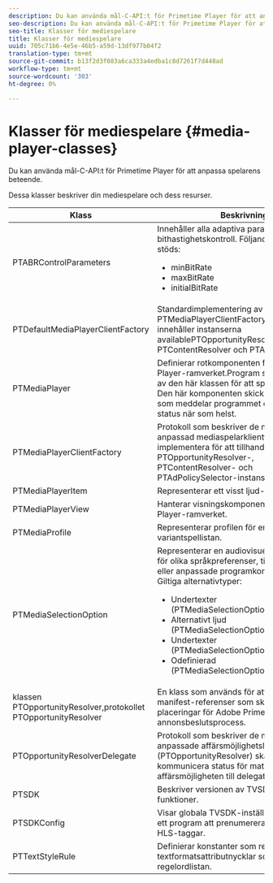 ```yaml
---
description: Du kan använda mål-C-API:t för Primetime Player för att anpassa spelarens beteende.
seo-description: Du kan använda mål-C-API:t för Primetime Player för att anpassa spelarens beteende.
seo-title: Klasser för mediespelare
title: Klasser för mediespelare
uuid: 705c71b6-4e5e-46b5-a59d-13df977b04f2
translation-type: tm+mt
source-git-commit: b13f2d3f083a6ca333a4edba1c8d7261f7d448ad
workflow-type: tm+mt
source-wordcount: '303'
ht-degree: 0%

---
```



# Klasser för mediespelare {#media-player-classes}

Du kan använda mål-C-API:t för Primetime Player för att anpassa spelarens beteende.

Dessa klasser beskriver din mediespelare och dess resurser.

| Klass | Beskrivning |
|---|---|
| PTABRControlParameters | Innehåller alla adaptiva parametrar för bithastighetskontroll. Följande parametrar stöds:<ul><li>minBitRate</li><li>maxBitRate</li><li>initialBitRate</li></ul> |
| PTDefaultMediaPlayerClientFactory | Standardimplementering av PTMediaPlayerClientFactoryin i TVSDK. Den innehåller instanserna availablePTOpportunityResolver, PTContentResolver och PTAdPolicySelector. |
| PTMediaPlayer | Definierar rotkomponenten för Primetime Player-ramverket.Program skapar en instans av den här klassen för att spela upp media. Den här komponenten skickar meddelanden som meddelar programmet om spelarens status när som helst. |
| PTMediaPlayerClientFactory | Protokoll som beskriver de metoder som en anpassad mediaspelarklientfabrik ska implementera för att tillhandahålla tillgängliga PTOpportunityResolver-, PTContentResolver- och PTAdPolicySelector-instanser. |
| PTMediaPlayerItem | Representerar ett visst ljud-video-medium. |
| PTMediaPlayerView | Hanterar visningskomponenten i Primetime Player-ramverket. |
| PTMediaProfile | Representerar profilen för en enskild ström i variantspellistan. |
| PTMediaSelectionOption | Representerar en audiovisuell medieresurs för olika språkpreferenser, tillgänglighetskrav eller anpassade programkonfigurationer. Giltiga alternativtyper:<ul><li>Undertexter (PTMediaSelectionOptionTypeSubtitle)</li><li>Alternativt ljud (PTMediaSelectionOptionTypeAudio)</li><li>Undertexter (PTMediaSelectionOptionTypeCC)</li><li>Odefinierad (PTMediaSelectionOptionTypeUndefined)</li></ul> |
| klassen PTOpportunityResolver,protokollet PTOpportunityResolver | En klass som används för att bearbeta in-manifest-referenser som ska användas som placeringar för Adobe Primetime annonsbeslutsprocess. |
| PTOpportunityResolverDelegate | Protokoll som beskriver de metoder som den anpassade affärsmöjlighetslösaren (PTOpportunityResolver) ska använda för att kommunicera status för matchningen av affärsmöjligheten till delegaten. |
| PTSDK | Beskriver versionen av TVSDK och dess funktioner. |
| PTSDKConfig | Visar globala TVSDK-inställningar och tillåter ett program att prenumerera på anpassade HLS-taggar. |
| PTTextStyleRule | Definierar konstanter som representerar textformatsattributnycklar som utgör regelordlistan. |
